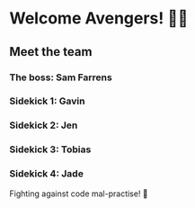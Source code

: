 # Welcome Avengers! 🦸‍♀️

## Meet the team

### The boss: Sam Farrens
### Sidekick 1: Gavin
### Sidekick 2: Jen
### Sidekick 3: Tobias
### Sidekick 4: Jade

Fighting against code mal-practise! 💪
